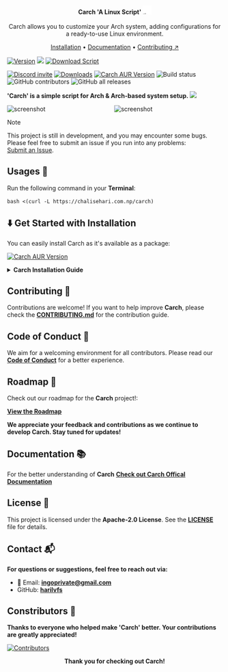 <div align="center">
<strong> Carch 'A Linux Script' </strong> 
<img src='https://github.com/harilvfs/assets/blob/main/github-gifs/238201078-6f564d9a-467a-4bba-ad3a-8527c8ab79ae.gif' width="20">
</div>
<br>
<div align="center">
Carch allows you to customize your Arch system, adding configurations for a ready-to-use Linux environment.

[Installation](https://github.com/harilvfs/carch/blob/main/INSTALLATION.md) •
[Documentation](https://harilvfs.github.io/carch/) •
[Contributing ↗](https://github.com/harilvfs/carch/blob/main/.github/CONTRIBUTING.md)
</div>

[![Version](https://img.shields.io/github/v/release/harilvfs/carch?color=orange&label=Latest%20Release&style=for-the-badge)](https://github.com/harilvfs/carch/releases/latest) [![](https://dcbadge.limes.pink/api/server/https://discord.gg/TAaVXT95)](https://discord.gg/TAaVXT95) [![Download Script](https://img.shields.io/badge/Download_Script-Latest-brightgreen?style=for-the-badge)](https://github.com/harilvfs/carch/releases/latest/download/cxfs.sh) 

[![Discord invite][discord-badge]][discord-link]
[![Downloads][downloads-badge]][downloads-link]
[![Carch AUR Version](https://img.shields.io/aur/version/carch?label=%5BAUR%5D%20Carch&color=blue)](https://aur.archlinux.org/packages/carch)
![Build status](https://img.shields.io/github/actions/workflow/status/harilvfs/carch/docs-build.yml)
![GitHub contributors](https://img.shields.io/github/contributors/harilvfs/carch)
![GitHub all releases](https://img.shields.io/github/downloads/harilvfs/carch/total)


<strong>**'Carch'** is a simple script for **Arch & Arch-based** system setup. <img src='https://user-images.githubusercontent.com/74038190/216122041-518ac897-8d92-4c6b-9b3f-ca01dcaf38ee.png' width="20"></strong>

<p>
<img src="https://github.com/harilvfs/carch/raw/main/preview/carchp.png" alt="screenshot" style="display:inline-block; width:49%;">
<img src="https://github.com/harilvfs/carch/raw/main/preview/carchp1.png" alt="screenshot" style="display:inline-block; width:49%;">
</p>

> [!Note]
> This project is still in development, and you may encounter some bugs.
> Please feel free to submit an issue if you run into any problems:  
> [Submit an Issue](https://github.com/harilvfs/carch/issues).

## Usages 🚀
Run the following command in your **Terminal**:
```shell
bash <(curl -L https://chalisehari.com.np/carch)
```

## ⬇️ **Get Started with Installation**

You can easily install Carch as it's available as a package:

[![Carch AUR Version](https://img.shields.io/aur/version/carch?label=%5BAUR%5D%20Carch&color=red)](https://aur.archlinux.org/packages/carch)

<details>
  <summary><strong>Carch Installation Guide</strong></summary>

<p>To install Carch on <a href="https://archlinux.org"><em>Arch Linux</em></a>, follow these steps:</p>

```basg
git clone https://aur.archlinux.org/carch.git
cd carch
makepkg -si
```

<p>For a simpler installation, use an <a href="https://wiki.archlinux.org/title/AUR_helpers"><em>AUR Helper</em></a> like <a href="https://github.com/Jguer/yay"><strong>yay</strong></a> or <a href="https://github.com/Morganamilo/paru"><strong>paru</strong></a>:</p>

```bash
paru -S carch
```

<p>Just replace <code>paru</code> with the name of your preferred AUR helper.</p>

### Using Carch 
**To run Carch after installation, simply execute the following command in your terminal:**
```bash
carch
```

</details>


## Contributing 🤝 

Contributions are welcome! If you want to help improve **Carch**, please check the **[CONTRIBUTING.md](https://github.com/harilvfs/carch/blob/main/.github/CONTRIBUTING.md)** for the contribution guide.

## Code of Conduct 📜 

We aim for a welcoming environment for all contributors. Please read our **[Code of Conduct](https://github.com/harilvfs/carch/blob/main/.github/CODE_OF_CONDUCT.md)** for a better experience.

## Roadmap 📅 

Check out our roadmap for the **Carch** project!:

**[View the Roadmap](https://github.com/harilvfs/carch/blob/main/roadmap.md)**

<strong>**We appreciate your feedback and contributions as we continue to develop Carch. Stay tuned for updates!** </strong>

## Documentation 📚

For the better understanding of **Carch** **[Check out Carch Offical Documentation](https://harilvfs.github.io/carch/)**

## License 📄 

This project is licensed under the **Apache-2.0 License**. See the **[LICENSE](LICENSE)** file for details.

## Contact 📬 

**For questions or suggestions, feel free to reach out via:**

- 📧 Email: **ingoprivate@gmail.com**
- GitHub: **[harilvfs](https://github.com/harilvfs)**

## Constributors 👥 

<strong>Thanks to everyone who helped make **'Carch'** better. Your contributions are greatly appreciated! </strong>

[![Contributors](https://contrib.rocks/image?repo=harilvfs/carch)](https://github.com/harilvfs/carch/graphs/contributors)

<p align="center"> <strong> Thank you for checking out Carch! </strong> </p>

[discord-badge]: https://img.shields.io/discord/757266205408100413.svg?logo=discord&colorB=7289DA
[discord-link]: https://discord.gg/TAaVXT95
[downloads-badge]: https://img.shields.io/github/downloads/harilvfs/carch/total?logo=github&logoColor=white
[downloads-link]: https://github.com/harilvfs/carch/releases
